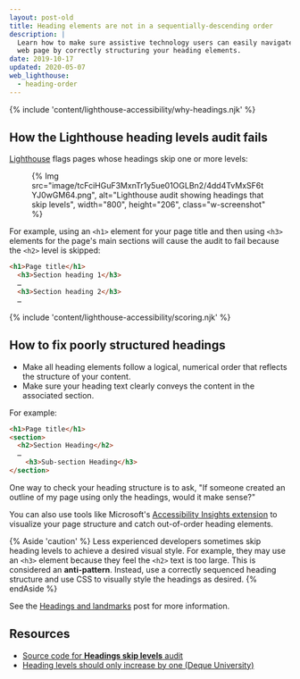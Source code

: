 ```yaml
---
layout: post-old
title: Heading elements are not in a sequentially-descending order
description: |
  Learn how to make sure assistive technology users can easily navigate your
  web page by correctly structuring your heading elements.
date: 2019-10-17
updated: 2020-05-07
web_lighthouse:
  - heading-order
---
```


{% include 'content/lighthouse-accessibility/why-headings.njk' %}

## How the Lighthouse heading levels audit fails

[Lighthouse](https://developers.google.com/web/tools/lighthouse/)
flags pages whose headings skip one or more levels:

<figure class="w-figure">
  {% Img src="image/tcFciHGuF3MxnTr1y5ue01OGLBn2/4dd4TvMxSF6tYJ0wGM64.png", alt="Lighthouse audit showing headings that skip levels", width="800", height="206", class="w-screenshot" %}
</figure>

For example, using an `<h1>` element for your page title
and then using `<h3>` elements for the page's main sections
will cause the audit to fail
because the `<h2>` level is skipped:

```html
<h1>Page title</h1>
  <h3>Section heading 1</h3>
  …
  <h3>Section heading 2</h3>
  …
```


{% include 'content/lighthouse-accessibility/scoring.njk' %}

## How to fix poorly structured headings

- Make all heading elements follow a logical, numerical order
  that reflects the structure of your content.
- Make sure your heading text clearly conveys the content
  in the associated section.

For example:

```html
<h1>Page title</h1>
<section>
  <h2>Section Heading</h2>
  …
    <h3>Sub-section Heading</h3>
</section>
```

One way to check your heading structure is to ask,
"If someone created an outline of my page using only the headings,
would it make sense?"

You can also use tools like Microsoft's
<a href="https://accessibilityinsights.io/" rel="noopener">Accessibility Insights extension</a>
to visualize your page structure and catch out-of-order heading elements.

{% Aside 'caution' %}
Less experienced developers sometimes skip heading levels
to achieve a desired visual style.
For example, they may use an `<h3>` element
because they feel the `<h2>` text is too large.
This is considered an **anti-pattern**.
Instead, use a correctly sequenced heading structure
and use CSS to visually style the headings as desired.
{% endAside %}

See the [Headings and landmarks](/headings-and-landmarks)
post for more information.

## Resources

- <a href="https://github.com/GoogleChrome/lighthouse/blob/master/lighthouse-core/audits/accessibility/heading-order.js" rel="noopener">Source code for **Headings skip levels** audit</a>
- <a href="https://dequeuniversity.com/rules/axe/3.3/heading-order" rel="noopener">Heading levels should only increase by one (Deque University)</a>
